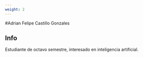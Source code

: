 ```yaml
---
weight: 2
---
```



#Adrian Felipe Castillo Gonzales

## Info

Estudiante de octavo semestre, interesado en inteligencia artificial.